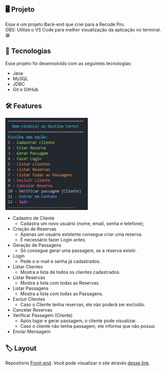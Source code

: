 <p align="center">
</p>

## 🖥️ Projeto
Esse é um projeto Back-end que criei para a Recode Pro. <br>
OBS: Utilize o VS Code para melhor visualização da aplicação no terminal. 😁

## 🚀 Tecnologias
Esse projeto foi desenvolvido com as seguintes tecnologias:

- Java
- MySQL 
- JDBC
- Git e GitHub

## 🛠️ Features

![Menu](image-1.png)

- Cadastro de Cliente
  - Cadastra um novo usuário (nome, email, senha e telefone);
- Criação de Reservas
    - Apenas um usuário existente consegue criar uma reserva.
    - É necessário fazer Login antes.
- Geração de Passagens
    - Só consegue gerar uma passagem, se a reserva existir. 
- Login
    - Pede o e-mail e senha já cadastrados.
- Listar Clientes
    - Mostra a lista de todos os clientes cadastrados.
- Listar Reservas
    - Mostra a lista com todas as Reservas.
- Listar Passagens
    - Mostra a lista com todas as Passagens.
- Excluir Clientes
    - Caso o Cliente tenha reservas, ele não poderá ser excluído.
- Cancelar Reservas
- Verificar Passagem (Cliente)
    - Após logar e gerar passagem, o cliente pode visualizar.
    - Caso o cliente não tenha passagem, ele informa que não possui.
- Enviar Mensagem

## 🏷️ Layout

Repositório [Front-end](https://github.com/PatsFerrer/recode-projeto).
Você pode visualizar o site através
[desse link](https://patsferrer.github.io/recode-projeto/site/index.html).
